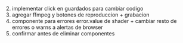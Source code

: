 2. implementar click en guardados para cambiar codigo
3. agregar ffmpeg y botones de reproduccion + grabacion
4. componente para errores error.value de shader + cambiar resto de errores o warns a alertas de browser
5. confirmar antes de eliminar componentes